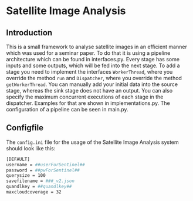 # Satellite Image Analysis
## Introduction
This is a small framework to analyse satellite images in an efficient manner which was used for a seminar paper. To do that it is using a pipeline architecture which can be found in interfaces.py. Every stage has some inputs and some outputs, which will be fed into the next stage. To add a stage you need to implement the interfaces `WorkerThread`, where you override the method `run` and `Dispatcher`, where you override the method `getWorkerThread`. You can manually add your initial data into the source stage, whereas the sink stage does not have an output. You can also specify the maximum concurrent executions of each stage in the dispatcher. Examples for that are shown in implementations.py. The configuration of a pipeline can be seen in main.py.

## Configfile
The `config.ini` file for the usage of the Satellite Image Analysis system should look like this:

```sh
[DEFAULT]
username = ##userForSentinel##
password = ##pwForSentinel##
querysize = 100
savefilename = ###_v2.json
quandlkey = ##quandlkey##
maxcloudcoverage = 32
```
